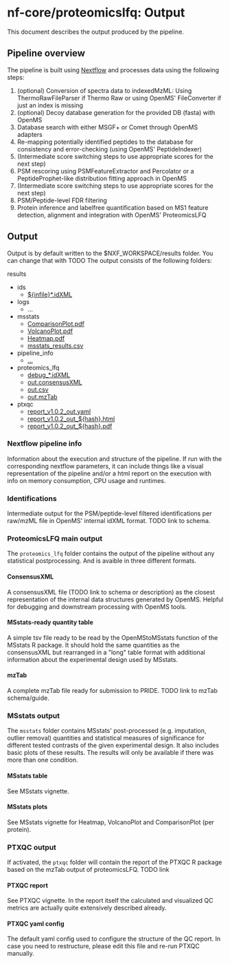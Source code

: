 # nf-core/proteomicslfq: Output

This document describes the output produced by the pipeline.

## Pipeline overview

The pipeline is built using [Nextflow](https://www.nextflow.io/)
and processes data using the following steps:

1. (optional) Conversion of spectra data to indexedMzML: Using ThermoRawFileParser if Thermo Raw or using OpenMS' FileConverter if just an index is missing
1. (optional) Decoy database generation for the provided DB (fasta) with OpenMS
1. Database search with either MSGF+ or Comet through OpenMS adapters
1. Re-mapping potentially identified peptides to the database for consistency and error-checking (using OpenMS' PeptideIndexer)
1. (Intermediate score switching steps to use appropriate scores for the next step)
1. PSM rescoring using PSMFeatureExtractor and Percolator or a PeptideProphet-like distribution fitting approach in OpenMS
1. (Intermediate score switching steps to use appropriate scores for the next step)
1. PSM/Peptide-level FDR filtering
1. Protein inference and labelfree quantification based on MS1 feature detection, alignment and integration with OpenMS' ProteomicsLFQ

## Output

Output is by default written to the $NXF_WORKSPACE/results folder. You can change that with TODO
The output consists of the following folders:

results

* ids
  * [${infile}\*.idXML](#identifications)
* logs
  * ...
* msstats
  * [ComparisonPlot.pdf](#msstats-plots)
  * [VolcanoPlot.pdf](#msstats-plots)
  * [Heatmap.pdf](#msstats-plots)
  * [msstats\_results.csv](#msstats-table)
* pipeline\_info
  * [...](#nextflow-pipeline-info)
* proteomics\_lfq
  * [debug\_\*.idXML](#debug-output)
  * [out.consensusXML](#consenusxml)
  * [out.csv](#msstats-ready-quantity-table)
  * [out.mzTab](#mztab)
* ptxqc
  * [report\_v1.0.2\_out.yaml](#ptxqc-yaml-config)
  * [report\_v1.0.2\_out\_${hash}.html](#ptxqc-report)
  * [report\_v1.0.2\_out\_${hash}.pdf](#ptxqc-report)

### Nextflow pipeline info

Information about the execution and structure of the pipeline. If run with the corresponding nextflow parameters,
it can include things like a visual representation of the pipeline and/or a html report on the execution with
info on memory consumption, CPU usage and runtimes.

### Identifications

Intermediate output for the PSM/peptide-level filtered identifications per raw/mzML file in OpenMS'
internal idXML format. TODO link to schema.

### ProteomicsLFQ main output

The `proteomics_lfq` folder contains the output of the pipeline without any statistical postprocessing.
And is avaible in three different formats.

#### ConsensusXML

A consensusXML file (TODO link to schema or description) as the closest representation of the internal data
structures generated by OpenMS. Helpful for debugging and downstream processing with OpenMS tools.

#### MSstats-ready quantity table

A simple tsv file ready to be read by the OpenMStoMSstats function of the MSstats R package. It should hold
the same quantities as the consensusXML but rearranged in a "long" table format with additional information
about the experimental design used by MSstats.

#### mzTab

A complete mzTab file ready for submission to PRIDE. TODO link to mzTab schema/guide.

### MSstats output

The `msstats` folder contains MSstats' post-processed (e.g. imputation, outlier removal) quantities and statistical
measures of significance for different tested contrasts of the given experimental design. It also includes basic plots of these results.
The results will only be available if there was more than one condition.

#### MSstats table

See MSstats vignette.

#### MSstats plots

See MSstats vignette for Heatmap, VolcanoPlot and ComparisonPlot (per protein).

### PTXQC output

If activated, the `ptxqc` folder will contain the report of the PTXQC R package based on the mzTab output of proteomicsLFQ.
TODO link

#### PTXQC report

See PTXQC vignette. In the report itself the calculated and visualized QC metrics are actually quite extensively described already.

#### PTXQC yaml config

The default yaml config used to configure the structure of the QC report. In case you need to restructure, please edit this file and
re-run PTXQC manually.
